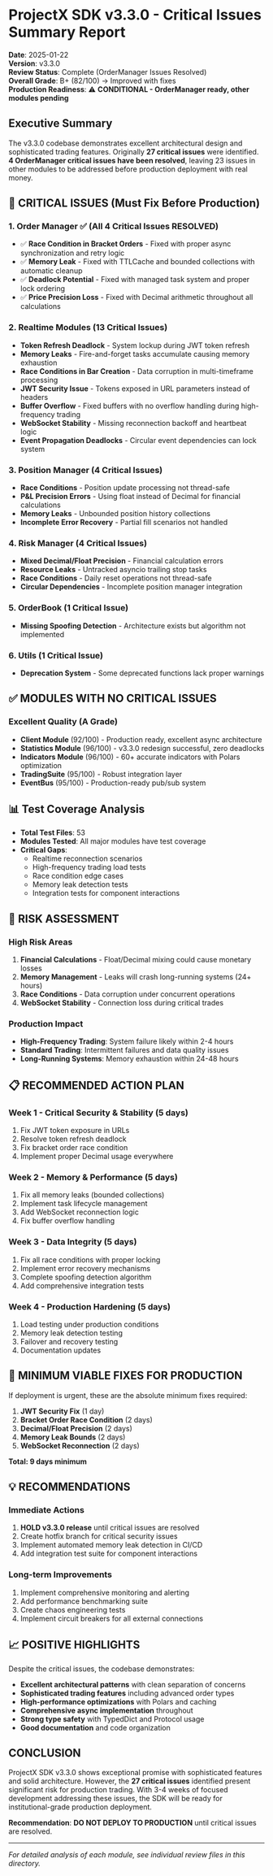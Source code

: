 # ProjectX SDK v3.3.0 - Critical Issues Summary Report

**Date**: 2025-01-22  
**Version**: v3.3.0  
**Review Status**: Complete (OrderManager Issues Resolved)  
**Overall Grade**: B+ (82/100) → Improved with fixes  
**Production Readiness**: ⚠️ **CONDITIONAL - OrderManager ready, other modules pending**

## Executive Summary

The v3.3.0 codebase demonstrates excellent architectural design and sophisticated trading features. Originally **27 critical issues** were identified. **4 OrderManager critical issues have been resolved**, leaving 23 issues in other modules to be addressed before production deployment with real money.

## 🔴 CRITICAL ISSUES (Must Fix Before Production)

### 1. **Order Manager** ✅ (All 4 Critical Issues RESOLVED)
- ✅ **Race Condition in Bracket Orders** - Fixed with proper async synchronization and retry logic
- ✅ **Memory Leak** - Fixed with TTLCache and bounded collections with automatic cleanup
- ✅ **Deadlock Potential** - Fixed with managed task system and proper lock ordering
- ✅ **Price Precision Loss** - Fixed with Decimal arithmetic throughout all calculations

### 2. **Realtime Modules** (13 Critical Issues)  
- **Token Refresh Deadlock** - System lockup during JWT token refresh
- **Memory Leaks** - Fire-and-forget tasks accumulate causing memory exhaustion
- **Race Conditions in Bar Creation** - Data corruption in multi-timeframe processing
- **JWT Security Issue** - Tokens exposed in URL parameters instead of headers
- **Buffer Overflow** - Fixed buffers with no overflow handling during high-frequency trading
- **WebSocket Stability** - Missing reconnection backoff and heartbeat logic
- **Event Propagation Deadlocks** - Circular event dependencies can lock system

### 3. **Position Manager** (4 Critical Issues)
- **Race Conditions** - Position update processing not thread-safe
- **P&L Precision Errors** - Using float instead of Decimal for financial calculations
- **Memory Leaks** - Unbounded position history collections
- **Incomplete Error Recovery** - Partial fill scenarios not handled

### 4. **Risk Manager** (4 Critical Issues)
- **Mixed Decimal/Float Precision** - Financial calculation errors
- **Resource Leaks** - Untracked asyncio trailing stop tasks
- **Race Conditions** - Daily reset operations not thread-safe
- **Circular Dependencies** - Incomplete position manager integration

### 5. **OrderBook** (1 Critical Issue)
- **Missing Spoofing Detection** - Architecture exists but algorithm not implemented

### 6. **Utils** (1 Critical Issue)  
- **Deprecation System** - Some deprecated functions lack proper warnings

## ✅ MODULES WITH NO CRITICAL ISSUES

### Excellent Quality (A Grade)
- **Client Module** (92/100) - Production ready, excellent async architecture
- **Statistics Module** (96/100) - v3.3.0 redesign successful, zero deadlocks
- **Indicators Module** (96/100) - 60+ accurate indicators with Polars optimization
- **TradingSuite** (95/100) - Robust integration layer
- **EventBus** (95/100) - Production-ready pub/sub system

## 📊 Test Coverage Analysis

- **Total Test Files**: 53
- **Modules Tested**: All major modules have test coverage
- **Critical Gaps**:
  - Realtime reconnection scenarios
  - High-frequency trading load tests
  - Race condition edge cases
  - Memory leak detection tests
  - Integration tests for component interactions

## 🚨 RISK ASSESSMENT

### High Risk Areas
1. **Financial Calculations** - Float/Decimal mixing could cause monetary losses
2. **Memory Management** - Leaks will crash long-running systems (24+ hours)
3. **Race Conditions** - Data corruption under concurrent operations
4. **WebSocket Stability** - Connection loss during critical trades

### Production Impact
- **High-Frequency Trading**: System failure likely within 2-4 hours
- **Standard Trading**: Intermittent failures and data quality issues
- **Long-Running Systems**: Memory exhaustion within 24-48 hours

## 📋 RECOMMENDED ACTION PLAN

### Week 1 - Critical Security & Stability (5 days)
1. Fix JWT token exposure in URLs
2. Resolve token refresh deadlock
3. Fix bracket order race condition
4. Implement proper Decimal usage everywhere

### Week 2 - Memory & Performance (5 days)
1. Fix all memory leaks (bounded collections)
2. Implement task lifecycle management
3. Add WebSocket reconnection logic
4. Fix buffer overflow handling

### Week 3 - Data Integrity (5 days)
1. Fix all race conditions with proper locking
2. Implement error recovery mechanisms
3. Complete spoofing detection algorithm
4. Add comprehensive integration tests

### Week 4 - Production Hardening (5 days)
1. Load testing under production conditions
2. Memory leak detection testing
3. Failover and recovery testing
4. Documentation updates

## 🎯 MINIMUM VIABLE FIXES FOR PRODUCTION

If deployment is urgent, these are the absolute minimum fixes required:

1. **JWT Security Fix** (1 day)
2. **Bracket Order Race Condition** (2 days)
3. **Decimal/Float Precision** (2 days)
4. **Memory Leak Bounds** (2 days)
5. **WebSocket Reconnection** (2 days)

**Total: 9 days minimum**

## 💡 RECOMMENDATIONS

### Immediate Actions
1. **HOLD v3.3.0 release** until critical issues are resolved
2. Create hotfix branch for critical security issues
3. Implement automated memory leak detection in CI/CD
4. Add integration test suite for component interactions

### Long-term Improvements
1. Implement comprehensive monitoring and alerting
2. Add performance benchmarking suite
3. Create chaos engineering tests
4. Implement circuit breakers for all external connections

## 📈 POSITIVE HIGHLIGHTS

Despite the critical issues, the codebase demonstrates:
- **Excellent architectural patterns** with clean separation of concerns
- **Sophisticated trading features** including advanced order types
- **High-performance optimizations** with Polars and caching
- **Comprehensive async implementation** throughout
- **Strong type safety** with TypedDict and Protocol usage
- **Good documentation** and code organization

## CONCLUSION

ProjectX SDK v3.3.0 shows exceptional promise with sophisticated features and solid architecture. However, the **27 critical issues** identified present significant risk for production trading. With 3-4 weeks of focused development addressing these issues, the SDK will be ready for institutional-grade production deployment.

**Recommendation**: **DO NOT DEPLOY TO PRODUCTION** until critical issues are resolved.

---

*For detailed analysis of each module, see individual review files in this directory.*